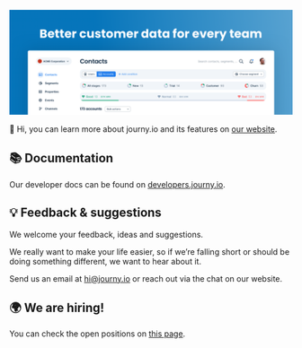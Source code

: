 [![journy.io](https://raw.githubusercontent.com/journy-io/brand/main/githubbanner.png)](https://journy.io/?utm_source=github)

👋 Hi, you can learn more about journy.io and its features on [our website](https://www.journy.io/engineering-data-platform?utm_source=github).

## 📚 Documentation

Our developer docs can be found on [developers.journy.io](https://developers.journy.io/).

## 💡 Feedback & suggestions

We welcome your feedback, ideas and suggestions.

We really want to make your life easier, so if we’re falling short or should be doing something different, we want to hear about it.

Send us an email at hi@journy.io or reach out via the chat on our website.

## 🌍 We are hiring!

You can check the open positions on [this page](https://angel.co/company/journy-io/jobs).
